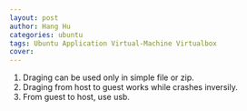 ```yaml
---
layout: post
author: Hang Hu
categories: ubuntu
tags: Ubuntu Application Virtual-Machine Virtualbox 
cover: 
---
```


1. Draging can be used only in simple file or zip.
2. Draging from host to guest works while crashes inversily.
3. From guest to host, use usb.

